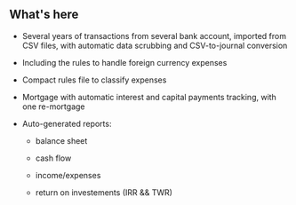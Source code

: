 ## What's here

- Several years of transactions from several bank account, imported from CSV files, with automatic data scrubbing and CSV-to-journal conversion

- Including the rules to handle foreign currency expenses

- Compact rules file to classify expenses

- Mortgage with automatic interest and capital payments tracking, with one re-mortgage

- Auto-generated reports:

    - balance sheet

    - cash flow

    - income/expenses

    - return on investements (IRR && TWR)
